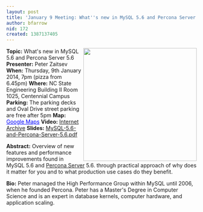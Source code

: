```yaml
---
layout: post
title: 'January 9 Meeting: What''s new in MySQL 5.6 and Percona Server 5.6'
author: bfarrow
nid: 172
created: 1387137405
---
```

<img src="http://www.percona.com/sites/all/themes/percona/logo.png" align=right width=300>
<strong>Topic:</strong> What's new in MySQL 5.6 and Percona Server 5.6
<strong>Presenter:</strong> Peter Zaitsev
<strong>When:</strong> Thursday, 9th January 2014, 7pm (pizza from 6.45pm)
<strong>Where:</strong> NC State Engineering Building II Room 1025, Centennial Campus
<strong>Parking:</strong> The parking decks and Oval Drive street parking are free after 5pm
<strong>Map:</strong> <a href="https://maps.google.com/maps?f=q&amp;source=embed&amp;hl=en&amp;geocode=&amp;q=ncsu+dept+of+electrical+and+computer+engineering&amp;aq=&amp;sll=35.77222,-78.674281&amp;sspn=0.001717,0.002307&amp;num=10&amp;ie=UTF8&amp;hq=ncsu+dept+of+electrical+and+computer+engineering&amp;hnear=&amp;ll=35.772117,-78.673933&amp;spn=0.004856,0.004613&amp;t=h&amp;z=14&amp;iwloc=A&amp;cid=7201020630335914881" style="color:#0000FF;text-align:left">Google Maps</a>
<strong>Video:</strong> <a href="https://archive.org/details/trilug-2014-01-09-percona">Internet Archive</a>
<strong>Slides:</strong> <a href="http://trilug.org/~bfarrow/TriLUG-Jan2013-MySQL-5.6-and-Percona-Server-5.6.pdf">MySQL-5.6-and-Percona-Server-5.6.pdf</a>
<!--
<a href="https://plus.google.com/+TrilugOrg">Hangout OnAir</a> (during the meeting) 
<a href="">YouTube</a>
-->

<strong>Abstract:</strong>
Overview of new features and performance improvements found in MySQL 5.6 and <a href="http://www.percona.com/software/percona-server">Percona Server</a> 5.6. through practical approach of why does it matter for you and to what production use cases do they benefit.

<strong>Bio:</strong>
Peter managed the High Performance Group within MySQL until 2006, when he founded Percona. Peter has a Master's Degree in Computer Science and is an expert in database kernels, computer hardware, and application scaling.
